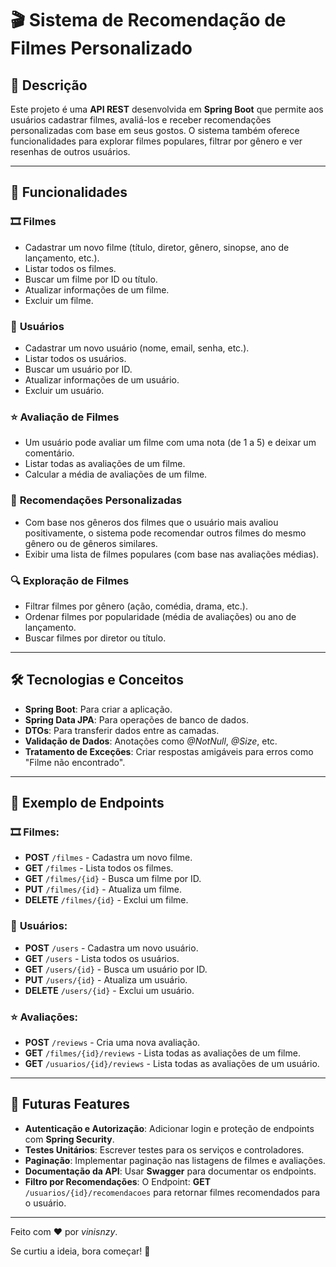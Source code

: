 # 🎬 **Sistema de Recomendação de Filmes Personalizado**

## 📜 **Descrição**
Este projeto é uma **API REST** desenvolvida em **Spring Boot** que permite aos usuários cadastrar filmes, avaliá-los e receber recomendações personalizadas com base em seus gostos. O sistema também oferece funcionalidades para explorar filmes populares, filtrar por gênero e ver resenhas de outros usuários.

---

## 🚀 **Funcionalidades**

### 🎞️ **Filmes**
- Cadastrar um novo filme (título, diretor, gênero, sinopse, ano de lançamento, etc.).
- Listar todos os filmes.
- Buscar um filme por ID ou título.
- Atualizar informações de um filme.
- Excluir um filme.

### 👤 **Usuários**
- Cadastrar um novo usuário (nome, email, senha, etc.).
- Listar todos os usuários.
- Buscar um usuário por ID.
- Atualizar informações de um usuário.
- Excluir um usuário.

### ⭐ **Avaliação de Filmes**
- Um usuário pode avaliar um filme com uma nota (de 1 a 5) e deixar um comentário.
- Listar todas as avaliações de um filme.
- Calcular a média de avaliações de um filme.

### 🎯 **Recomendações Personalizadas**
- Com base nos gêneros dos filmes que o usuário mais avaliou positivamente, o sistema pode recomendar outros filmes do mesmo gênero ou de gêneros similares.
- Exibir uma lista de filmes populares (com base nas avaliações médias).

### 🔍 **Exploração de Filmes**
- Filtrar filmes por gênero (ação, comédia, drama, etc.).
- Ordenar filmes por popularidade (média de avaliações) ou ano de lançamento.
- Buscar filmes por diretor ou título.

---

## 🛠️ **Tecnologias e Conceitos**
- **Spring Boot**: Para criar a aplicação.
- **Spring Data JPA**: Para operações de banco de dados.
- **DTOs**: Para transferir dados entre as camadas.
- **Validação de Dados**: Anotações como *@NotNull*, *@Size*, etc.
- **Tratamento de Exceções**: Criar respostas amigáveis para erros como "Filme não encontrado".

---

## 🔌 **Exemplo de Endpoints**

### 🎞️ **Filmes:**
- **POST** `/filmes` - Cadastra um novo filme.
- **GET** `/filmes` - Lista todos os filmes.
- **GET** `/filmes/{id}` - Busca um filme por ID.
- **PUT** `/filmes/{id}` - Atualiza um filme.
- **DELETE** `/filmes/{id}` - Exclui um filme.

### 👤 **Usuários:**
- **POST** `/users` - Cadastra um novo usuário.
- **GET** `/users` - Lista todos os usuários.
- **GET** `/users/{id}` - Busca um usuário por ID.
- **PUT** `/users/{id}` - Atualiza um usuário.
- **DELETE** `/users/{id}` - Exclui um usuário.

### ⭐ **Avaliações:**
- **POST** `/reviews` - Cria uma nova avaliação.
- **GET** `/filmes/{id}/reviews` - Lista todas as avaliações de um filme.
- **GET** `/usuarios/{id}/reviews` - Lista todas as avaliações de um usuário.

---

## 🎯 **Futuras Features**

- **Autenticação e Autorização**: Adicionar login e proteção de endpoints com **Spring Security**.
- **Testes Unitários**: Escrever testes para os serviços e controladores.
- **Paginação**: Implementar paginação nas listagens de filmes e avaliações.
- **Documentação da API**: Usar **Swagger** para documentar os endpoints.
- **Filtro por Recomendações**: O Endpoint: **GET** `/usuarios/{id}/recomendacoes` para retornar filmes recomendados para o usuário.

---

Feito com ❤️ por *vinisnzy*.

Se curtiu a ideia, bora começar! 🚀

